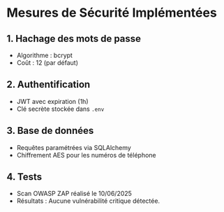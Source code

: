 # Mesures de Sécurité Implémentées

## 1. Hachage des mots de passe
- Algorithme : bcrypt
- Coût : 12 (par défaut)

## 2. Authentification
- JWT avec expiration (1h)
- Clé secrète stockée dans `.env`

## 3. Base de données
- Requêtes paramétrées via SQLAlchemy
- Chiffrement AES pour les numéros de téléphone

## 4. Tests
- Scan OWASP ZAP réalisé le 10/06/2025
- Résultats : Aucune vulnérabilité critique détectée.